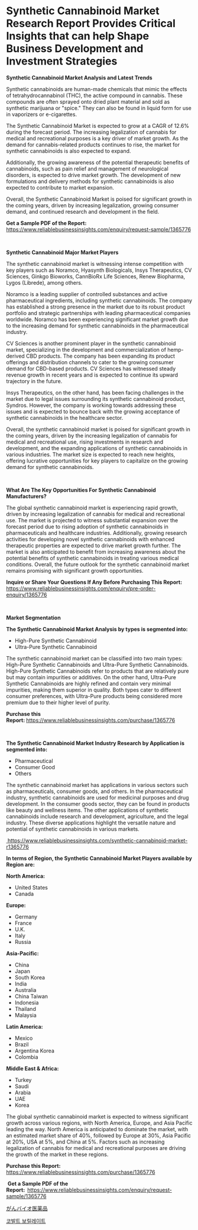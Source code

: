 <p><h1>Synthetic Cannabinoid Market Research Report Provides Critical Insights that can help Shape Business Development and Investment Strategies</h1></p><p><strong>Synthetic Cannabinoid Market Analysis and Latest Trends</strong></p>
<p><p>Synthetic cannabinoids are human-made chemicals that mimic the effects of tetrahydrocannabinol (THC), the active compound in cannabis. These compounds are often sprayed onto dried plant material and sold as synthetic marijuana or "spice." They can also be found in liquid form for use in vaporizers or e-cigarettes.</p><p>The Synthetic Cannabinoid Market is expected to grow at a CAGR of 12.6% during the forecast period. The increasing legalization of cannabis for medical and recreational purposes is a key driver of market growth. As the demand for cannabis-related products continues to rise, the market for synthetic cannabinoids is also expected to expand.</p><p>Additionally, the growing awareness of the potential therapeutic benefits of cannabinoids, such as pain relief and management of neurological disorders, is expected to drive market growth. The development of new formulations and delivery methods for synthetic cannabinoids is also expected to contribute to market expansion.</p><p>Overall, the Synthetic Cannabinoid Market is poised for significant growth in the coming years, driven by increasing legalization, growing consumer demand, and continued research and development in the field.</p></p>
<p><strong>Get a Sample PDF of the Report:&nbsp;</strong> <a href="https://www.reliablebusinessinsights.com/enquiry/request-sample/1365776">https://www.reliablebusinessinsights.com/enquiry/request-sample/1365776</a></p>
<p>&nbsp;</p>
<p><strong>Synthetic Cannabinoid Major Market Players</strong></p>
<p><p>The synthetic cannabinoid market is witnessing intense competition with key players such as Noramco, Hyasynth Biologicals, Insys Therapeutics, CV Sciences, Ginkgo Bioworks, CannBioRx Life Sciences, Renew Biopharma, Lygos (Librede), among others. </p><p>Noramco is a leading supplier of controlled substances and active pharmaceutical ingredients, including synthetic cannabinoids. The company has established a strong presence in the market due to its robust product portfolio and strategic partnerships with leading pharmaceutical companies worldwide. Noramco has been experiencing significant market growth due to the increasing demand for synthetic cannabinoids in the pharmaceutical industry.</p><p>CV Sciences is another prominent player in the synthetic cannabinoid market, specializing in the development and commercialization of hemp-derived CBD products. The company has been expanding its product offerings and distribution channels to cater to the growing consumer demand for CBD-based products. CV Sciences has witnessed steady revenue growth in recent years and is expected to continue its upward trajectory in the future.</p><p>Insys Therapeutics, on the other hand, has been facing challenges in the market due to legal issues surrounding its synthetic cannabinoid product, Syndros. However, the company is working towards addressing these issues and is expected to bounce back with the growing acceptance of synthetic cannabinoids in the healthcare sector.</p><p>Overall, the synthetic cannabinoid market is poised for significant growth in the coming years, driven by the increasing legalization of cannabis for medical and recreational use, rising investments in research and development, and the expanding applications of synthetic cannabinoids in various industries. The market size is expected to reach new heights, offering lucrative opportunities for key players to capitalize on the growing demand for synthetic cannabinoids.</p></p>
<p>&nbsp;</p>
<p><strong>What Are The Key Opportunities For Synthetic Cannabinoid Manufacturers?</strong></p>
<p><p>The global synthetic cannabinoid market is experiencing rapid growth, driven by increasing legalization of cannabis for medical and recreational use. The market is projected to witness substantial expansion over the forecast period due to rising adoption of synthetic cannabinoids in pharmaceuticals and healthcare industries. Additionally, growing research activities for developing novel synthetic cannabinoids with enhanced therapeutic properties are expected to drive market growth further. The market is also anticipated to benefit from increasing awareness about the potential benefits of synthetic cannabinoids in treating various medical conditions. Overall, the future outlook for the synthetic cannabinoid market remains promising with significant growth opportunities.</p></p>
<p><strong>Inquire or Share Your Questions If Any Before Purchasing This Report:</strong> <a href="https://www.reliablebusinessinsights.com/enquiry/pre-order-enquiry/1365776">https://www.reliablebusinessinsights.com/enquiry/pre-order-enquiry/1365776</a></p>
<p>&nbsp;</p>
<p><strong>Market Segmentation</strong></p>
<p><strong>The Synthetic Cannabinoid Market Analysis by types is segmented into:</strong></p>
<p><ul><li>High-Pure Synthetic Cannabinoid</li><li>Ultra-Pure Synthetic Cannabinoid</li></ul></p>
<p><p>The synthetic cannabinoid market can be classified into two main types: High-Pure Synthetic Cannabinoids and Ultra-Pure Synthetic Cannabinoids. High-Pure Synthetic Cannabinoids refer to products that are relatively pure but may contain impurities or additives. On the other hand, Ultra-Pure Synthetic Cannabinoids are highly refined and contain very minimal impurities, making them superior in quality. Both types cater to different consumer preferences, with Ultra-Pure products being considered more premium due to their higher level of purity.</p></p>
<p><strong>Purchase this Report:&nbsp;</strong><a href="https://www.reliablebusinessinsights.com/purchase/1365776">https://www.reliablebusinessinsights.com/purchase/1365776</a></p>
<p>&nbsp;</p>
<p><strong>The Synthetic Cannabinoid Market Industry Research by Application is segmented into:</strong></p>
<p><ul><li>Pharmaceutical</li><li>Consumer Good</li><li>Others</li></ul></p>
<p><p>The synthetic cannabinoid market has applications in various sectors such as pharmaceuticals, consumer goods, and others. In the pharmaceutical industry, synthetic cannabinoids are used for medicinal purposes and drug development. In the consumer goods sector, they can be found in products like beauty and wellness items. The other applications of synthetic cannabinoids include research and development, agriculture, and the legal industry. These diverse applications highlight the versatile nature and potential of synthetic cannabinoids in various markets.</p></p>
<p><a href="https://www.reliablebusinessinsights.com/synthetic-cannabinoid-market-r1365776">&nbsp;https://www.reliablebusinessinsights.com/synthetic-cannabinoid-market-r1365776</a></p>
<p><strong>In terms of Region, the Synthetic Cannabinoid Market Players available by Region are:</strong></p>
<p>
    <p> <strong> North America: </strong>
        <ul>
            <li>United States</li>
            <li>Canada</li>
        </ul>
        </p> 
    <p> <strong> Europe: </strong>
        <ul>
            <li>Germany</li>
            <li>France</li>
            <li>U.K.</li>
            <li>Italy</li>
            <li>Russia</li>
        </ul>
        </p> 
    <p> <strong> Asia-Pacific: </strong>
        <ul>
            <li>China</li>
            <li>Japan</li>
            <li>South Korea</li>
            <li>India</li>
            <li>Australia</li>
            <li>China Taiwan</li>
            <li>Indonesia</li>
            <li>Thailand</li>
            <li>Malaysia</li>
        </ul>
        </p> 
    <p> <strong> Latin America: </strong>
        <ul>
            <li>Mexico</li>
            <li>Brazil</li>
            <li>Argentina Korea</li>
            <li>Colombia</li>
        </ul>
        </p> 
    <p> <strong> Middle East & Africa: </strong>
        <ul>
            <li>Turkey</li>
            <li>Saudi</li>
            <li>Arabia</li>
            <li>UAE</li>
            <li>Korea</li>
        </ul>
    </p>
    </p>
<p><p>The global synthetic cannabinoid market is expected to witness significant growth across various regions, with North America, Europe, and Asia Pacific leading the way. North America is anticipated to dominate the market, with an estimated market share of 40%, followed by Europe at 30%, Asia Pacific at 20%, USA at 5%, and China at 5%. Factors such as increasing legalization of cannabis for medical and recreational purposes are driving the growth of the market in these regions.</p></p>
<p><strong>Purchase this Report: </strong><a href="https://www.reliablebusinessinsights.com/purchase/1365776">https://www.reliablebusinessinsights.com/purchase/1365776</a></p>
<p>&nbsp;<strong>Get a Sample PDF of the Report:&nbsp;&nbsp;</strong><a href="https://www.reliablebusinessinsights.com/enquiry/request-sample/1365776">https://www.reliablebusinessinsights.com/enquiry/request-sample/1365776</a></p>
<p><strong></strong></p>
<p><p><a href="https://medium.com/@kaitlensen45645/%E3%81%8C%E3%82%93%E3%83%90%E3%82%A4%E3%82%AA%E5%8C%BB%E8%96%AC%E5%93%81%E3%81%AE%E5%B8%82%E5%A0%B4%E5%88%86%E6%9E%90-%E3%81%9D%E3%81%AEcagr-%E5%B8%82%E5%A0%B4%E3%82%BB%E3%82%B0%E3%83%A1%E3%83%B3%E3%83%86%E3%83%BC%E3%82%B7%E3%83%A7%E3%83%B3-%E3%81%8A%E3%82%88%E3%81%B3%E3%82%B0%E3%83%AD%E3%83%BC%E3%83%90%E3%83%AB%E7%94%A3%E6%A5%AD%E6%A6%82%E8%A6%81-f75069d945ad">がんバイオ医薬品</a></p><p><a href="https://medium.com/@marymorgan1939/%EC%BD%94%EB%B0%9C%ED%8A%B8-%EB%B3%B4%EB%A6%B4%EB%A0%88%EC%9D%B4%ED%8A%B8-%EC%8B%9C%EC%9E%A5-%EC%8B%9C%EC%9E%A5-%EC%A0%90%EC%9C%A0%EC%9C%A8-%EC%8B%9C%EC%9E%A5-%EB%8F%99%ED%96%A5-%EB%B0%8F-%EB%AF%B8%EB%9E%98-%EC%84%B1%EC%9E%A5-%ED%83%90%EC%83%89-08a16274b16b">코발트 보릴레이트</a></p></p>